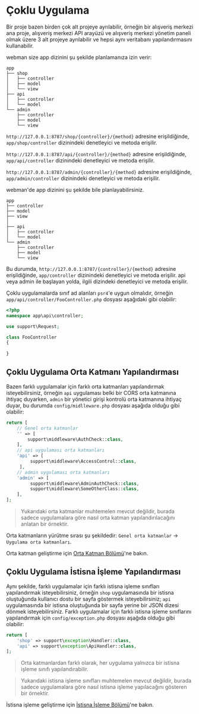 # Çoklu Uygulama
Bir proje bazen birden çok alt projeye ayrılabilir, örneğin bir alışveriş merkezi ana proje, alışveriş merkezi API arayüzü ve alışveriş merkezi yönetim paneli olmak üzere 3 alt projeye ayrılabilir ve hepsi aynı veritabanı yapılandırmasını kullanabilir.

webman size app dizinini şu şekilde planlamanıza izin verir:
```plaintext
app
├── shop
│   ├── controller
│   ├── model
│   └── view
├── api
│   ├── controller
│   └── model
└── admin
    ├── controller
    ├── model
    └── view
```
`http://127.0.0.1:8787/shop/{controller}/{method}` adresine erişildiğinde, `app/shop/controller` dizinindeki denetleyici ve metoda erişilir.

`http://127.0.0.1:8787/api/{controller}/{method}` adresine erişildiğinde, `app/api/controller` dizinindeki denetleyici ve metoda erişilir.

`http://127.0.0.1:8787/admin/{controller}/{method}` adresine erişildiğinde, `app/admin/controller` dizinindeki denetleyici ve metoda erişilir.

webman'de app dizinini şu şekilde bile planlayabilirsiniz.
```plaintext
app
├── controller
├── model
├── view
│
├── api
│   ├── controller
│   └── model
└── admin
    ├── controller
    ├── model
    └── view
```
Bu durumda, `http://127.0.0.1:8787/{controller}/{method}` adresine erişildiğinde, `app/controller` dizinindeki denetleyici ve metoda erişilir. api veya admin ile başlayan yolda, ilgili dizindeki denetleyici ve metoda erişilir.

Çoklu uygulamalarda sınıf ad alanları `psr4`'e uygun olmalıdır, örneğin `app/api/controller/FooController.php` dosyası aşağıdaki gibi olabilir:
```php
<?php
namespace app\api\controller;

use support\Request;

class FooController
{
    
}

```

## Çoklu Uygulama Orta Katmanı Yapılandırması
Bazen farklı uygulamalar için farklı orta katmanları yapılandırmak isteyebilirsiniz, örneğin `api` uygulaması belki bir CORS orta katmanına ihtiyaç duyarken, `admin` bir yönetici girişi kontrolü orta katmanına ihtiyaç duyar, bu durumda `config/midlleware.php` dosyası aşağıda olduğu gibi olabilir:
```php
return [
    // Genel orta katmanlar
    '' => [
        support\middleware\AuthCheck::class,
    ],
    // api uygulaması orta katmanları
    'api' => [
         support\middleware\AccessControl::class,
     ],
    // admin uygulaması orta katmanları
    'admin' => [
         support\middleware\AdminAuthCheck::class,
         support\middleware\SomeOtherClass::class,
    ],
];
```
> Yukarıdaki orta katmanlar muhtemelen mevcut değildir, burada sadece uygulamalara göre nasıl orta katman yapılandırılacağını anlatan bir örnektir.

Orta katmanların yürütme sırası şu şekildedir: `Genel orta katmanlar` -> `Uygulama orta katmanları`.

Orta katman geliştirme için [Orta Katman Bölümü](middleware.md)'ne bakın.

## Çoklu Uygulama İstisna İşleme Yapılandırması
Aynı şekilde, farklı uygulamalar için farklı istisna işleme sınıfları yapılandırmak isteyebilirsiniz, örneğin `shop` uygulamasında bir istisna oluştuğunda kullanıcı dostu bir sayfa göstermek isteyebilirsiniz; `api` uygulamasında bir istisna oluştuğunda bir sayfa yerine bir JSON dizesi dönmek isteyebilirsiniz. Farklı uygulamalar için farklı istisna işleme sınıflarını yapılandırmak için `config/exception.php` dosyası aşağıda olduğu gibi olabilir:
```php
return [
    'shop' => support\exception\Handler::class,
    'api' => support\exception\ApiHandler::class,
];
```
> Orta katmanlardan farklı olarak, her uygulama yalnızca bir istisna işleme sınıfı yapılandırabilir.

> Yukarıdaki istisna işleme sınıfları muhtemelen mevcut değildir, burada sadece uygulamalara göre nasıl istisna işleme yapılacağını gösteren bir örnektir.

İstisna işleme geliştirme için [İstisna İşleme Bölümü](exception.md)'ne bakın.
